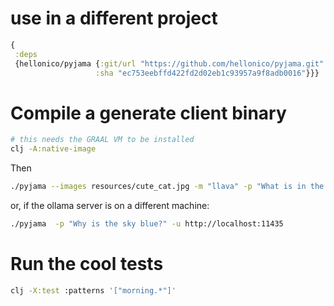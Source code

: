 
# use in a different project

```clojure
{
 :deps
 {hellonico/pyjama {:git/url "https://github.com/hellonico/pyjama.git"
                   :sha "ec753eebffd422fd2d02eb1c93957a9f8adb0016"}}}
```

# Compile a generate client binary

```bash
# this needs the GRAAL VM to be installed
clj -A:native-image
```

Then

```bash
./pyjama --images resources/cute_cat.jpg -m "llava" -p "What is in the picture?"
```

or, if the ollama server is on a different machine:

```bash
./pyjama  -p "Why is the sky blue?" -u http://localhost:11435
```

# Run the cool tests

```bash
clj -X:test :patterns '["morning.*"]'
```